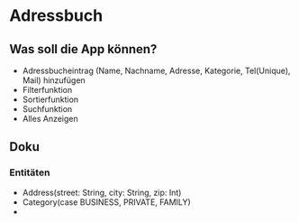 # Adressbuch

## Was soll die App können?

- Adressbucheintrag (Name, Nachname, Adresse, Kategorie, Tel(Unique), Mail) hinzufügen
- Filterfunktion 
- Sortierfunktion
- Suchfunktion
- Alles Anzeigen

## Doku
### Entitäten
- Address(street: String, city: String, zip: Int)
- Category(case BUSINESS, PRIVATE, FAMILY)
- 
